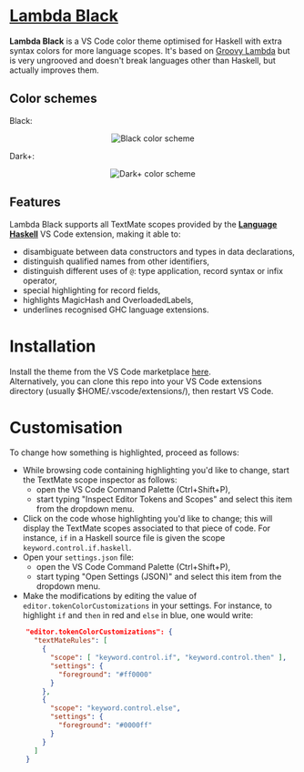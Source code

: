 # [Lambda Black](https://marketplace.visualstudio.com/items?itemName=janw4ld.lambda-black)
__Lambda Black__ is a VS Code color theme optimised for Haskell with extra syntax colors for more language scopes. It's based on [Groovy Lambda](https://marketplace.visualstudio.com/items?itemName=sheaf.groovylambda) but is very ungrooved and doesn't break languages other than Haskell, but actually improves them.

## Color schemes
Black:
<p align="center">
  <img src="https://pomf2.lain.la/f/nsdu417d.png" alt="Black color scheme" style="max-width:90%;">
</p>
Dark+:
<p align="center">
  <img src="https://pomf2.lain.la/f/lrn6c94.png" alt="Dark+ color scheme" style="max-width:90%;">
</p>

## Features
Lambda Black supports all TextMate scopes provided by the [__Language Haskell__](https://github.com/JustusAdam/language-haskell) VS Code extension, making it able to:

  * disambiguate between data constructors and types in data declarations,
  * distinguish qualified names from other identifiers,
  * distinguish different uses of `@`: type application, record syntax or infix operator,
  * special highlighting for record fields,
  * highlights MagicHash and OverloadedLabels,
  * underlines recognised GHC language extensions.

# Installation
Install the theme from the VS Code marketplace [here](https://marketplace.visualstudio.com/items?itemName=janw4ld.lambda-black).  
Alternatively, you can clone this repo into your VS Code extensions directory (usually $HOME/.vscode/extensions/), then restart VS Code.

# Customisation
To change how something is highlighted, proceed as follows:

  * While browsing code containing highlighting you'd like to change, start the TextMate scope inspector as follows:
    * open the VS Code Command Palette (Ctrl+Shift+P),
    * start typing "Inspect Editor Tokens and Scopes" and select this item from the dropdown menu.
  * Click on the code whose highlighting you'd like to change; this will display the TextMate scopes associated to that piece of code. For instance, `if` in a Haskell source file is given the scope `keyword.control.if.haskell`.
  * Open your `settings.json` file:
    * open the VS Code Command Palette (Ctrl+Shift+P),
    * start typing "Open Settings (JSON)" and select this item from the dropdown menu.
  * Make the modifications by editing the value of `editor.tokenColorCustomizations` in your settings.
    For instance, to highlight `if` and `then` in red and `else` in blue, one would write:

```json
    "editor.tokenColorCustomizations": {
      "textMateRules": [
        {
          "scope": [ "keyword.control.if", "keyword.control.then" ],
          "settings": {
            "foreground": "#ff0000"
          }
        },
        {
          "scope": "keyword.control.else",
          "settings": {
            "foreground": "#0000ff"
          }
        }
      ]
    }
```
